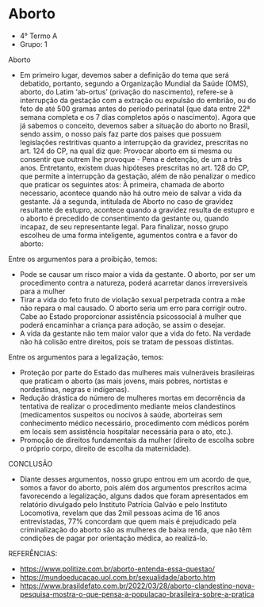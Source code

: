 # Aborto
- 4° Termo A
- Grupo: 1 

Aborto
- Em primeiro lugar, devemos saber a definiçâo do tema que será debatido, portanto, segundo a Organizaçâo Mundial da Saúde (OMS), aborto, do Latim ‘ab-ortus’ (privação do nascimento), refere-se à interrupção da gestação com a extração ou expulsão do embrião, ou do feto de até 500 gramas antes do período perinatal (que data entre 22ª semana completa e os 7 dias completos após o nascimento). Agora que já sabemos o conceito, devemos saber a situaçâo do aborto no Brasil, sendo assim, o nosso país faz parte dos paises que possuem legislações restritivas quanto a interrupção da gravidez, prescritas no art. 124 do CP, na qual diz que: Provocar aborto em si mesma ou consentir que outrem lhe provoque - Pena e detençâo, de um a três anos.
Entretanto, existem duas hipóteses prescritas no art. 128 do CP, que permite a interrupção da gestação, além de não penalizar o medico que praticar os seguintes atos: À primeira, chamada de aborto necessario, acontece quando não há outro meio de salvar a vida da gestante. Já a segunda, intitulada de Aborto no caso de gravidez resultante de estupro, acontece quando a gravidez resulta de estupro e o aborto é precedido de consentimento da gestante ou, quando incapaz, de seu representante legal.
Para finalizar, nosso grupo escolheu de uma forma inteligente, agumentos contra e a favor do aborto:

Entre os argumentos para a proibição, temos:
- Pode se causar um risco maior a vida da gestante. O aborto, por ser um procedimento contra a natureza, poderá acarretar danos irreversiveis para a mulher
- Tirar a vida do feto fruto de violação sexual perpetrada contra a mãe não repara o mal causado. O aborto seria um erro para corrigir outro. Cabe ao Estado proporcionar assistência psicossocial à mulher que poderá encaminhar a criança para adoção, se assim o desejar.
- A vida da gestante não tem maior valor que a vida do feto. Na verdade não há colisão entre direitos, pois se tratam de pessoas distintas.

Entre os argumentos para a legalização, temos:
- Proteção por parte do Estado das mulheres mais vulneráveis brasileiras que praticam o aborto (as mais jovens, mais pobres, nortistas e nordestinas, negras e indígenas).
- Redução drástica do número de mulheres mortas em decorrência da tentativa de realizar o procedimento mediante meios clandestinos (medicamentos suspeitos ou nocivos à saúde, aborteiras sem conhecimento médico necessário, procedimento com médicos porém em locais sem assistência hospitalar necessária para o ato, etc.).
- Promoção de direitos fundamentais da mulher (direito de escolha sobre o próprio corpo, direito de escolha da maternidade).

CONCLUSÂO
- Diante desses argumentos, nosso grupo entrou em um acordo de que, somos a favor do aborto, pois além dos argumentos prescritos acima favorecendo a legalizaçâo, alguns dados que foram apresentados em relatório divulgado pelo Instituto Patrícia Galvão e pelo Instituto Locomotiva, revelam que das 2mil pessoas acima de 16 anos entrevistadas, 77% concordam que quem mais é prejudicado pela criminalização do aborto são as mulheres de baixa renda, que não têm condições de pagar por orientação médica, ao realizá-lo. 


REFERÊNCIAS:
- https://www.politize.com.br/aborto-entenda-essa-questao/
- https://mundoeducacao.uol.com.br/sexualidade/aborto.htm 
- https://www.brasildefato.com.br/2022/03/28/aborto-clandestino-nova-pesquisa-mostra-o-que-pensa-a-populacao-brasileira-sobre-a-pratica
